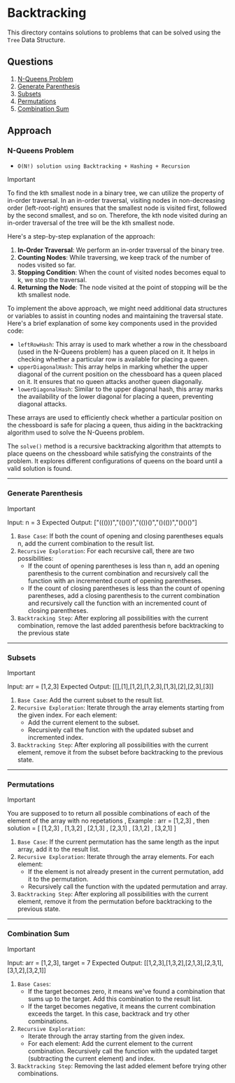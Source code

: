 # Backtracking

This directory contains solutions to problems that can be solved using the `Tree` Data Structure.

## Questions
1. [N-Queens Problem](#n-queens-problem)
2. [Generate Parenthesis](#generate-parenthesis) 
3. [Subsets](#subsets)
4. [Permutations](#permutations)
5. [Combination Sum](#combination-sum)

## Approach

### N-Queens Problem
- `O(N!) solution using Backtracking + Hashing + Recursion`

> [!IMPORTANT]
>To find the kth smallest node in a binary tree, we can utilize the property of in-order traversal. In an in-order traversal, visiting nodes in non-decreasing order (left-root-right) ensures that the smallest node is visited first, followed by the second smallest, and so on. Therefore, the kth node visited during an in-order traversal of the tree will be the kth smallest node.


Here's a step-by-step explanation of the approach:

1. **In-Order Traversal**: We perform an in-order traversal of the binary tree.
2. **Counting Nodes**: While traversing, we keep track of the number of nodes visited so far.
3. **Stopping Condition**: When the count of visited nodes becomes equal to k, we stop the traversal.
4. **Returning the Node**: The node visited at the point of stopping will be the kth smallest node.

To implement the above approach, we might need additional data structures or variables to assist in counting nodes and maintaining the traversal state. Here's a brief explanation of some key components used in the provided code:

   - `leftRowHash`: This array is used to mark whether a row in the chessboard (used in the N-Queens problem) has a queen placed on it. It helps in checking whether a particular row is available for placing a queen.
   - `upperDiagonalHash`: This array helps in marking whether the upper diagonal of the current position on the chessboard has a queen placed on it. It ensures that no queen attacks another queen diagonally.
   - `lowerDiagonalHash`: Similar to the upper diagonal hash, this array marks the availability of the lower diagonal for placing a queen, preventing diagonal attacks.

   These arrays are used to efficiently check whether a particular position on the chessboard is safe for placing a queen, thus aiding in the backtracking algorithm used to solve the N-Queens problem.

   The `solve()` method is a recursive backtracking algorithm that attempts to place queens on the chessboard while satisfying the constraints of the problem. It explores different configurations of queens on the board until a valid solution is found.

---

### Generate Parenthesis
> [!IMPORTANT]
> Input: n = 3
> Expected Output: ["((()))","(()())","(())()","()(())","()()()"]
1. `Base Case`: If both the count of opening and closing parentheses equals n, add the current combination to the result list.
2. `Recursive Exploration`: For each recursive call, there are two possibilities:
   - If the count of opening parentheses is less than n, add an opening parenthesis to the current combination and recursively call the function with an incremented count of opening parentheses.
   - If the count of closing parentheses is less than the count of opening parentheses, add a closing parenthesis to the current combination and recursively call the function with an incremented count of closing parentheses.
3. `Backtracking Step`: After exploring all possibilities with the current combination, remove the last added parenthesis before backtracking to the previous state
---

### Subsets
> [!IMPORTANT]
> Input: arr = [1,2,3]
> Expected Output: [[],[1],[1,2],[1,2,3],[1,3],[2],[2,3],[3]]
1. `Base Case`: Add the current subset to the result list.
2. `Recursive Exploration`: Iterate through the array elements starting from the given index. For each element:
   - Add the current element to the subset.
   - Recursively call the function with the updated subset and incremented index.
3. `Backtracking Step`: After exploring all possibilities with the current element, remove it from the subset before backtracking to the previous state.
---

### Permutations
> [!IMPORTANT]
> You are supposed to to return all possible combinations of each of the element of the array with no repetations ,
> Example : arr = [1,2,3] , then solution = [ [1,2,3] , [1,3,2] , [2,1,3] , [2,3,1] , [3,1,2] , [3,2,1] ]
1. `Base Case`: If the current permutation has the same length as the input array, add it to the result list.
2. `Recursive Exploration`: Iterate through the array elements. For each element:
   - If the element is not already present in the current permutation, add it to the permutation.
   - Recursively call the function with the updated permutation and array.
3. `Backtracking Step`: After exploring all possibilities with the current element, remove it from the permutation before backtracking to the previous state.
---

### Combination Sum
> [!IMPORTANT]
> Input: arr = [1,2,3], target = 7
> Expected Output: [[1,2,3],[1,3,2],[2,1,3],[2,3,1],[3,1,2],[3,2,1]]
1. `Base Cases`:
   - If the target becomes zero, it means we've found a combination that sums up to the target. Add this combination to the result list.
   - If the target becomes negative, it means the current combination exceeds the target. In this case, backtrack and try other combinations.
2. `Recursive Exploration`:
   - Iterate through the array starting from the given index.
   - For each element:
      Add the current element to the current combination.
      Recursively call the function with the updated target (subtracting the current element) and index.
3. `Backtracking Step`: Removing the last added element before trying other combinations.